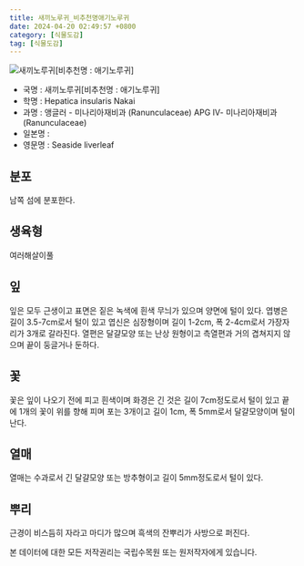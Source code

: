 ```yaml
---
title: 새끼노루귀_비추천명애기노루귀
date: 2024-04-20 02:49:57 +0800
category: [식물도감]
tag: [식물도감]
---
```




![새끼노루귀[비추천명 : 애기노루귀]](/fileUpload/plants/basic/Ranunculaceae/Hepatica/22798/1_th2.JPG)
- 국명 : 새끼노루귀[비추천명 : 애기노루귀]
- 학명 : Hepatica insularis Nakai
- 과명 : 앵글러 - 미나리아재비과 (Ranunculaceae) APG Ⅳ- 미나리아재비과 (Ranunculaceae)
- 일본명 : 
- 영문명 : Seaside liverleaf


## 분포
남쪽 섬에 분포한다.
## 생육형
여러해살이풀 
## 잎
잎은 모두 근생이고 표면은 짙은 녹색에 흰색 무늬가 있으며 양면에 털이 있다. 엽병은 길이 3.5-7cm로서 털이 있고 엽신은 심장형이며 길이 1-2cm, 폭 2-4cm로서 가장자리가 3개로 갈라진다. 열편은 달걀모양 또는 난상 원형이고 측열편과 거의 겹쳐지지 않으며 끝이 둥글거나 둔하다.
## 꽃
꽃은 잎이 나오기 전에 피고 흰색이며 화경은 긴 것은 길이 7cm정도로서 털이 있고 끝에 1개의 꽃이 위를 향해 피며 포는 3개이고 길이 1cm, 폭 5mm로서 달걀모양이며 털이 난다.
## 열매
열매는 수과로서 긴 달걀모양 또는 방추형이고 길이 5mm정도로서 털이 있다.
## 뿌리
근경이 비스듬히 자라고 마디가 많으며 흑색의 잔뿌리가 사방으로 퍼진다.






본 데이터에 대한 모든 저작권리는 국립수목원 또는 원저작자에게 있습니다.
